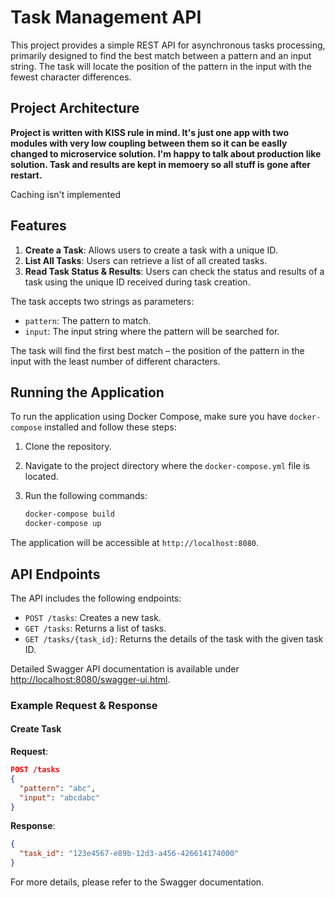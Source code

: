 # Task Management API

This project provides a simple REST API for asynchronous tasks processing, primarily designed to find the best match between a pattern and an input string. The task will locate the position of the pattern in the input with the fewest character differences.

## Project Architecture

**Project is written with KISS rule in mind. It's just one app with two modules with very low coupling between them so it can be easlly changed to microservice solution. I'm happy to talk about production like solution. Task and results are kept in memoery so all stuff is gone after restart.**

Caching isn't implemented

## Features

1. **Create a Task**: Allows users to create a task with a unique ID.
2. **List All Tasks**: Users can retrieve a list of all created tasks.
3. **Read Task Status & Results**: Users can check the status and results of a task using the unique ID received during task creation.

The task accepts two strings as parameters:
- `pattern`: The pattern to match.
- `input`: The input string where the pattern will be searched for.

The task will find the first best match – the position of the pattern in the input with the least number of different characters.

## Running the Application

To run the application using Docker Compose, make sure you have `docker-compose` installed and follow these steps:

1. Clone the repository.
2. Navigate to the project directory where the `docker-compose.yml` file is located.
3. Run the following commands:

   ```bash
   docker-compose build
   docker-compose up
   ```

The application will be accessible at `http://localhost:8080`.

## API Endpoints

The API includes the following endpoints:

- `POST /tasks`: Creates a new task.
- `GET /tasks`: Returns a list of tasks.
- `GET /tasks/{task_id}`: Returns the details of the task with the given task ID.

Detailed Swagger API documentation is available under [http://localhost:8080/swagger-ui.html](http://localhost:8080/swagger-ui.html).

### Example Request & Response

#### Create Task

**Request**:

```json
POST /tasks
{
  "pattern": "abc",
  "input": "abcdabc"
}
```

**Response**:

```json
{
  "task_id": "123e4567-e89b-12d3-a456-426614174000"
}
```

For more details, please refer to the Swagger documentation.


